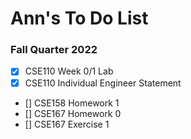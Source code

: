 # Ann's To Do List
### Fall Quarter 2022

- [x] CSE110 Week 0/1 Lab
- [x] CSE110 Individual Engineer Statement
- [] CSE158 Homework 1
- [] CSE167 Homework 0
- [] CSE167 Exercise 1